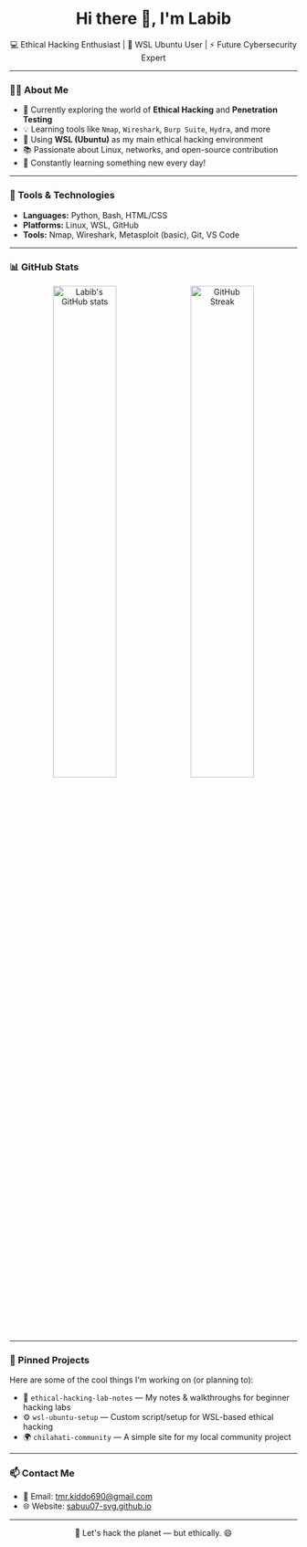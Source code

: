 <h1 align="center">Hi there 👋, I'm Labib</h1>
<p align="center">
  💻 Ethical Hacking Enthusiast | 🐧 WSL Ubuntu User | ⚡ Future Cybersecurity Expert
</p>

---

### 👨‍💻 About Me
- 🔭 Currently exploring the world of **Ethical Hacking** and **Penetration Testing**
- 💡 Learning tools like `Nmap`, `Wireshark`, `Burp Suite`, `Hydra`, and more
- 🐧 Using **WSL (Ubuntu)** as my main ethical hacking environment
- 📚 Passionate about Linux, networks, and open-source contribution
- 🌱 Constantly learning something new every day!

---

### 🧰 Tools & Technologies
- **Languages:** Python, Bash, HTML/CSS
- **Platforms:** Linux, WSL, GitHub
- **Tools:** Nmap, Wireshark, Metasploit (basic), Git, VS Code

---

### 📊 GitHub Stats

<p align="center">
  <img src="https://github-readme-stats.vercel.app/api?username=labib&show_icons=true&theme=radical" alt="Labib's GitHub stats" width="47%"/>
  <img src="https://github-readme-streak-stats.herokuapp.com/?user=labib&theme=radical" alt="GitHub Streak" width="47%"/>
</p>

---

### 📌 Pinned Projects
Here are some of the cool things I'm working on (or planning to):
- 🔐 `ethical-hacking-lab-notes` — My notes & walkthroughs for beginner hacking labs
- ⚙️ `wsl-ubuntu-setup` — Custom script/setup for WSL-based ethical hacking
- 🌍 `chilahati-community` — A simple site for my local community project

---

### 📫 Contact Me
- 📧 Email: tmr.kiddo690@gmail.com  
- 🌐 Website: [sabuu07-svg.github.io](https://sabuu07-svg.github.io)

---

<p align="center">
  🚀 Let's hack the planet — but ethically. 😄
</p>
